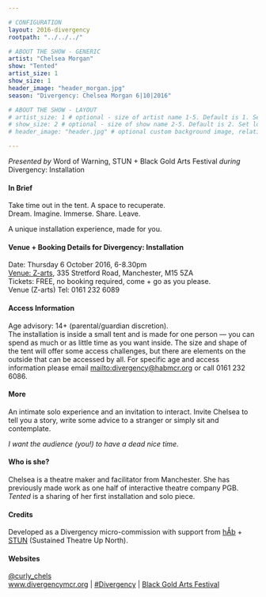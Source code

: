 ```yaml
---

# CONFIGURATION
layout: 2016-divergency
rootpath: "../../../"

# ABOUT THE SHOW - GENERIC
artist: "Chelsea Morgan"
show: "Tented"
artist_size: 1
show_size: 1
header_image: "header_morgan.jpg"
season: "Divergency: Chelsea Morgan 6|10|2016"

# ABOUT THE SHOW - LAYOUT
# artist_size: 1 # optional - size of artist name 1-5. Default is 1. Set longer names to lower values
# show_size: 2 # optional - size of show name 2-5. Default is 2. Set longer names to lower values
# header_image: "header.jpg" # optional custom background image, relative to current page

---
```

*Presented by* Word of Warning, STUN + Black Gold Arts Festival *during* Divergency: Installation                
         
#### In Brief         
Take time out in the tent. A space to recuperate.<br>Dream. Imagine. Immerse. Share. Leave.       
         
A unique installation experience, made for you.         
         
#### Venue + Booking Details for Divergency: Installation        
Date: Thursday 6 October 2016, 6-8.30pm          
[Venue: Z-arts](http://www.z-arts.org/about-us/getting-here), 335 Stretford Road, Manchester, M15 5ZA        
Tickets: FREE, no booking required, come + go as you please.          
Venue (Z-arts) Tel: 0161 232 6089    
             
#### Access Information        
Age advisory: 14+ (parental/guardian discretion).       
The installation is inside a small tent and is made for one person — you can spend as much or as little time as you want inside. The size and shape of the tent will offer some access challenges, but there are elements on the outside that can be accessed by all. For specific age and access information please email <mailto:divergency@habmcr.org> or call 0161 232 6086.         
         
#### More               
An intimate solo experience and an invitation to interact. Invite Chelsea to tell you a story, write some advice to a stranger or simply sit and contemplate.          
         
*I want the audience (you!) to have a dead nice time.*          
         
#### Who is she?         
Chelsea is a theatre maker and facilitator from Manchester. She has previously made work as one half of interactive theatre company PGB. *Tented* is a sharing of her first installation and solo piece.       
         
#### Credits           
Developed as a Divergency micro-commission with support from [hÅb](/hab) + <a href="http://stunlive.com" target="_blank">STUN</a> (Sustained Theatre Up North).             
         
#### Websites          
<a href="http://twitter.com/curly_chels" target="_blank">@curly_chels</a><br><a href="http://www.divergencymcr.org" target="_blank">www.divergencymcr.org</a> | <a href="http://twitter.com/hashtag/Divergency" target="_blank">#Divergency</a> | <a href="http://bgafestival.com" target="_blank">Black Gold Arts Festival</a>
